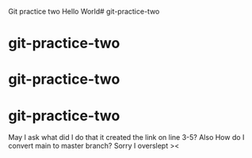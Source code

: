 Git practice two
Hello World# git-practice-two
# git-practice-two
# git-practice-two
# git-practice-two
May I ask what did I do that it created the link on line 3-5? 
Also How do I convert main to master branch?
Sorry I overslept ><